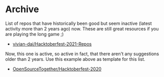 # Archive
List of repos that have historically been good but seem inactive (latest activity more than 2 years ago) now. These are still great resources if you are playing the long game ;) 

* [vivian-dai/Hacktoberfest-2021-Repos](https://github.com/silverwavetidaldragon/Hacktoberfest-2021-Repos)

Now, this one is active, so active in fact, that there aren't any suggestions older than 2 years. Use this example above as template for this list. 
* [OpenSourceTogether/Hacktoberfest-2020](https://github.com/OpenSourceTogether/Hacktoberfest-2020)


